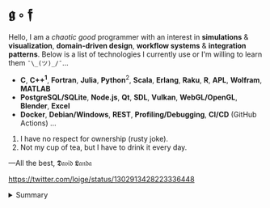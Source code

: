 # 𝖌 ∘ 𝖋

Hello, I am a _chaotic good_ programmer with an interest in  __simulations__ & __visualization__, __domain-driven design__, __workflow systems__ & __integration patterns__. Below is a list of technologies I currently use or I'm willing to learn them `¯\_(ツ)_/¯`&hellip;

- __C__, __C++<sup>1</sup>__, __Fortran__, __Julia__, __Python__<sup>2</sup>, __Scala__, __Erlang__, __Raku__, __R__, __APL__, __Wolfram__, __MATLAB__
-  __PostgreSQL/SQLite__, __Node.js__, __Qt__, __SDL__, __Vulkan__, __WebGL/OpenGL__, __Blender__, __Excel__
-  __Docker__, __Debian/Windows__, __REST__, __Profiling/Debugging__, __CI/CD__ (GitHub Actions) &hellip;

1. I have no respect for ownership (rusty joke).
2. Not my cup of tea, but I have to drink it every day.
  
&mdash;All the best, 𝕯𝔞𝔳𝔦𝔡 𝕷𝔞𝔫𝔡𝔞

https://twitter.com/loige/status/1302913428223336448

<details>
<summary>Summary</summary>

<img src="http://www.madmusick.cz/obaly/darkthrone_under-a-funeral-moon-big.jpg" width="50%" />

</details>
